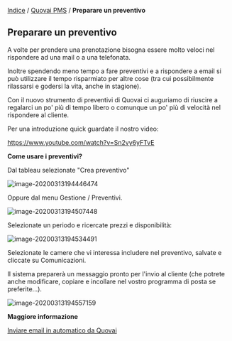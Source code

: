 [Indice](index.html) / [Quovai PMS](quovai-pms-it.md) / **Preparare un preventivo**

## Preparare un preventivo

A volte per prendere una prenotazione bisogna essere molto veloci nel rispondere ad una mail o a una telefonata.

Inoltre spendendo meno tempo a fare preventivi e a rispondere a email si può utilizzare il tempo risparmiato per altre cose (tra cui possibilmente rilassarsi e godersi la vita, anche in stagione).

Con il nuovo strumento di preventivi di Quovai ci auguriamo di riuscire a regalarci un po' più di tempo libero o comunque un po' più di velocità nel rispondere al cliente.

Per una introduzione quick guardate il nostro video:

https://www.youtube.com/watch?v=Sn2vy6yFTvE  

**Come usare i preventivi?**

Dal tableau selezionate "Crea preventivo"

![image-20200313194446474](C:\Users\annem\AppData\Roaming\Typora\typora-user-images\image-20200313194446474.png)

Oppure dal menu Gestione / Preventivi.

![image-20200313194507448](C:\Users\annem\AppData\Roaming\Typora\typora-user-images\image-20200313194507448.png)

Selezionate un periodo e ricercate prezzi e disponibilità:

![image-20200313194534491](C:\Users\annem\AppData\Roaming\Typora\typora-user-images\image-20200313194534491.png)

Selezionate le camere che vi interessa includere nel preventivo, salvate e cliccate su Comunicazioni.

Il sistema preparerà un messaggio pronto per l'invio al cliente (che potrete anche modificare, copiare e incollare nel vostro programma di posta se preferite...).

![image-20200313194557159](C:\Users\annem\AppData\Roaming\Typora\typora-user-images\image-20200313194557159.png)

**Maggiore informazione**

[Inviare email in automatico da Quovai]()

[Video]: https://www.youtube.com/watch?v=Sn2vy6yFTvE	"Preventivi"

 

 